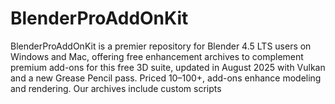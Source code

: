 # BlenderProAddOnKit
BlenderProAddOnKit is a premier repository for Blender 4.5 LTS users on Windows and Mac, offering free enhancement archives to complement premium add-ons for this free 3D suite, updated in August 2025 with Vulkan and a new Grease Pencil pass. Priced $10–$100+, add-ons enhance modeling and rendering. Our archives include custom scripts
